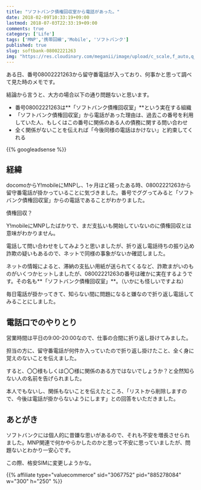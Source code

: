 ```yaml
---
title: "ソフトバンク債権回収室から電話があった。"
date: 2018-02-09T10:33:19+09:00
lastmod: 2018-07-03T22:33:19+09:00
comments: true
category: ['Life']
tags: ['MNP','携帯回線','Mobile', 'ソフトバンク']
published: true
slug: softbank-08002221263
img: "https://res.cloudinary.com/meganii/image/upload/c_scale,f_auto,q_auto,w_100/v1524392324/Mobile_bvsi5k.png"
---
```



ある日、番号08002221263から留守番電話が入っており、何事かと思って調べて見た時のメモです。

結論から言うと、大方の場合以下の通り問題ないと思います。

- 番号08002221263は**「ソフトバンク債権回収室」**という実在する組織
- 「ソフトバンク債権回収室」から電話があった理由は、過去この番号を利用していた人、もしくはこの番号に関係のある人の債務に関する問い合わせ
- 全く関係がないことを伝えれば「今後同様の電話はかけない」と約束してくれる

<!--more-->
{{% googleadsense %}}

## 経緯

docomoからY!mobileにMNPし、1ヶ月ほど経ったある時、08002221263から留守番電話が掛かっていることに気づきました。番号でググってみると「ソフトバンク債権回収室」からの電話であることがわかりました。

債権回収？

Y!mobileにMNPしたばかりで、まだ支払いも開始していないのに債権回収とは意味がわかりません。

電話して問い合わせをしてみようと思いましたが、折り返し電話待ちの振り込め詐欺の疑いもあるので、ネットで同様の事象がないか確認しました。

ネットの情報によると、滞納の支払い用紙が送られてくるなど、詐欺まがいのものがいくつかヒットしましたが、08002221263の番号は確かに実在するようです。その名も**「ソフトバンク債権回収室」**。（いかにも怪しいですよね）

毎日電話が掛かってきて、知らない間に問題になると嫌なので折り返し電話してみることにしました。


## 電話口でのやりとり

営業時間は平日の9:00-20:00なので、仕事の合間に折り返し掛けてみました。

担当の方に、留守番電話が何件か入っていたので折り返し掛けたこと、全く身に覚えのないことを伝えました。

すると、〇〇様もしくは〇〇様に関係のある方ではないでしょうか？と全然知らない人の名前を告げられました。

本人でもないし、関係もないことを伝えたところ、「リストから削除しますので、今後は電話が掛からないようにします」との回答をいただきました。

## あとがき

ソフトバンクには個人的に昔嫌な思いがあるので、それも不安を増長させられました。MNP関連で何かやらかしたのかと思って不安に思っていましたが、問題ないとわかり一安心です。

この際、格安SIMに変更しようかな。

{{% affiliate type="valuecommerce" sid="3067752" pid="885278084" w="300" h="250" %}}

